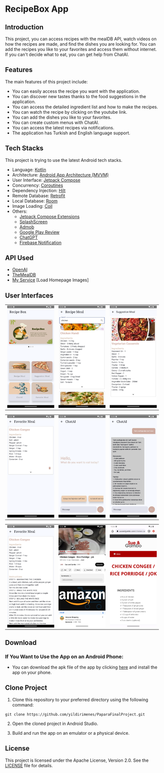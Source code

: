 # RecipeBox App

## Introduction
This project, you can access recipes with the mealDB API, watch videos on how the recipes are made, and find the dishes you are looking for. You can add the recipes you like to your favorites and access them without internet. If you can't decide what to eat, you can get help from ChatAI.
## Features

The main features of this project include:

- You can easily access the recipe you want with the application.
- You can discover new tastes thanks to the food suggestions in the application.
- You can access the detailed ingredient list and how to make the recipes.
- You can watch the recipe by clicking on the youtube link.
- You can add the dishes you like to your favorites.
- You can create custom menus with ChatAI.
- You can access the latest recipes via notifications.
- The application has Turkish and English language support. 

## Tech Stacks

This project is trying to use the latest Android tech stacks.

- Language: [Kotlin](https://kotlinlang.org)
- Architecture: [Android App Architecture (MVVM) ](https://developer.android.com/topic/architecture)
- User Interface: [Jetpack Compose](https://developer.android.com/jetpack/compose)
- Concurrency: [Coroutines](https://kotlinlang.org/docs/coroutines-overview.html)
- Dependency Injection: [Hilt](https://developer.android.com/training/dependency-injection/hilt-android)
- Remote Database: [Retrofit](https://square.github.io/retrofit/)
- Local Database: [Room](https://developer.android.com/jetpack/androidx/releases/room)
- Image Loading: [Coil](https://coil-kt.github.io) 
- Others:
  - [Jetpack Compose Extensions](https://google.github.io/accompanist)
  - [SplashScreen](https://developer.android.com/develop/ui/views/launch/splash-screen)
  - [Admob](https://admob.google.com/intl/tr/home/)
  - [Google Play Review](https://developer.android.com/guide/playcore/in-app-review)
  - [ChatGPT](https://openai.com/)
  - [Firebase Notification](https://firebase.google.com/docs/cloud-messaging?hl=tr)

## API Used

- [OpenAI](https://platform.openai.com/docs/overview)
- [TheMealDB](https://www.themealdb.com/api.php)
- [My Service](http://www.yildirimenes.com/recipebox/slider_one.png) [Load Homepage Images]

## User Interfaces
  <table>
  <tr>
  <td><img src="images/home_page.png" width="250"></td>
  <td><img src="images/recipe_page.png" width="250"></td>
  <td><img src="images/suggestion_meal_page.png" width="250"></td>
  </tr>
</table>
<table>
  <tr>
  <td><img src="images/favorite_page.png" width="250"></td>
  <td><img src="images/chat_ai_page.png" width="250"></td>
  <td><img src="images/chat_ai_detail_page.png" width="250" ></td>
  </tr>
</table>
<table>
  <tr>
  <td><img src="images/favorite_detail_page.png" width="250" ></td>
  <td><img src="images/youtube_link_page.png" width="250"></td>
  <td><img src="images/meal_source_page.png" width="250"></td>
  </tr>
</table>


## Download

### If You Want to Use the App on an Android Phone:

* You can download the apk file of the app by clicking [here](https://drive.google.com/drive/folders/1x-RKA3PTVTkzYobFnk5Q6EnWSqy8-QSx) and install the app on your phone.

## Clone Project

1. Clone this repository to your preferred directory using the following command:

```
git clone https://github.com/yildirimenes/PaparaFinalProject.git
```
2. Open the cloned project in Android Studio.

3. Build and run the app on an emulator or a physical device.


## License
This project is licensed under the Apache License, Version 2.0. See the [LICENSE](LICENSE) file for details.
